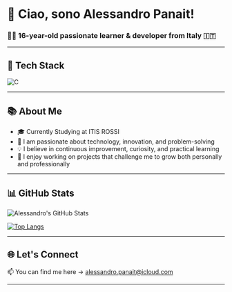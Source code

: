 # 👋 Ciao, sono Alessandro Panait!

### 🧑‍💻 16-year-old passionate learner & developer from Italy 🇮🇹

---

## 🚀 Tech Stack

![C](https://img.shields.io/badge/C-00599C?style=for-the-badge&logo=c&logoColor=white)



---

## 📚 About Me

- 🎓 Currently Studying at ITIS ROSSI
- 🎯 I am passionate about technology, innovation, and problem-solving
- 💡 I believe in continuous improvement, curiosity, and practical learning
- 🤝 I enjoy working on projects that challenge me to grow both personally and professionally


---

## 📊 GitHub Stats

![Alessandro's GitHub Stats](https://github-readme-stats.vercel.app/api?username=AlessandroPanait&show_icons=true&theme=radical)

[![Top Langs](https://github-readme-stats.vercel.app/api/top-langs/?username=AlessandroPanait&layout=compact&theme=radical)](https://github.com/AlessandroPanait)

---

## 🌐 Let's Connect

📫 You can find me here -> alessandro.panait@icloud.com

---

